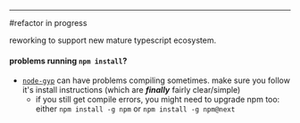 ﻿
----------------
#refactor in progress

reworking to support new mature typescript ecosystem.

#### problems running ```npm install```?

- [```node-gyp```](https://github.com/nodejs/node-gyp) can have problems compiling sometimes.  make sure you follow it's install instructions (which are ***finally*** fairly clear/simple) 
  - if you still get compile errors, you might need to upgrade npm too:  either ```npm install -g npm``` or ```npm install -g npm@next```



